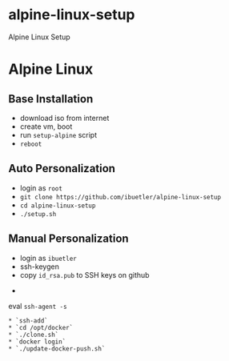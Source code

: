 # alpine-linux-setup
Alpine Linux Setup

# Alpine Linux
## Base Installation
* download iso from internet
* create vm, boot
* run `setup-alpine` script
* `reboot`

## Auto Personalization
* login as `root`
* `git clone https://github.com/ibuetler/alpine-linux-setup`
* `cd alpine-linux-setup`
* `./setup.sh`

## Manual Personalization
* login as `ibuetler`
* ssh-keygen
* copy `id_rsa.pub` to SSH keys on github
* ```
eval `ssh-agent -s`
```
* `ssh-add`
* `cd /opt/docker`
* `./clone.sh`
* `docker login`
* `./update-docker-push.sh`


